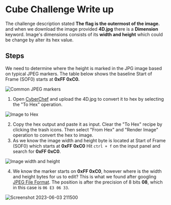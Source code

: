 # Cube Challenge Write up
The challenge description stated **The flag is the outermost of the image.** and when we download the image provided **4D.jpg** there is a **Dimension** keyword.
Image's dimensions consists of its **width and height** which could be change by alter its hex value.

## Steps
We need to determine where the height is marked in the JPG image based on typical JPEG markers. The table below shows the baseline Start of Frame (SOF0) starts at **0xFF 0xC0.**

![Common JPEG markers](https://github.com/aminnazri00/AturKreatif-2023/assets/58243519/12d84d7f-c611-43a1-86f5-52df12841f3c)



1. Open [CyberChef](https://gchq.github.io/CyberChef/) and upload the 4D.jpg to convert it to hex by selecting the "To Hex" operation.

![Image to Hex](https://github.com/aminnazri00/AturKreatif-2023/assets/58243519/a3af53db-3b79-4dfa-aae7-f6d4e4963abb)


2. Copy the hex output and paste it as input. Clear the "To Hex" recipe by clicking the trash icons. Then select "From Hex" and "Render Image" operation to convert the hex to image.
3. As we know the image width and height byte is located at  Start of Frame (SOF0) which starts at **0xFF 0xC0** Hit  `ctrl + f` on the input panel and search for **0xFF 0xC0**. 

![Image width and height](https://github.com/aminnazri00/AturKreatif-2023/assets/58243519/e27a5171-9b9c-445d-95e8-b9cf61fcc48e)


4. We know the marker starts on **0xFF 0xC0**, however where is the width and height bytes for us to edit? This is what we found after googling [JPEG File Format](https://tacodewolff.nl/posts/20120220-jpeg-file-format/). The position is after the precision of 8 bits **08**, which in this case is `06 E3 06 33`.

![Screenshot 2023-06-03 211500](https://github.com/aminnazri00/AturKreatif-2023/assets/58243519/80486dcb-ed1f-4e61-8b62-18225481542a)







